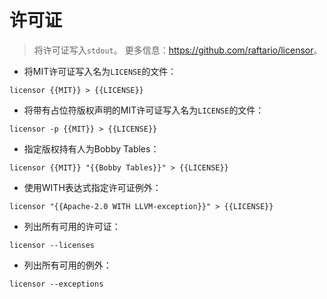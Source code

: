 # 许可证

> 将许可证写入`stdout`。
> 更多信息：<https://github.com/raftario/licensor>。

- 将MIT许可证写入名为`LICENSE`的文件：

`licensor {{MIT}} > {{LICENSE}}`

- 将带有占位符版权声明的MIT许可证写入名为`LICENSE`的文件：

`licensor -p {{MIT}} > {{LICENSE}}`

- 指定版权持有人为Bobby Tables：

`licensor {{MIT}} "{{Bobby Tables}}" > {{LICENSE}}`

- 使用WITH表达式指定许可证例外：

`licensor "{{Apache-2.0 WITH LLVM-exception}}" > {{LICENSE}}`

- 列出所有可用的许可证：

`licensor --licenses`

- 列出所有可用的例外：

`licensor --exceptions`